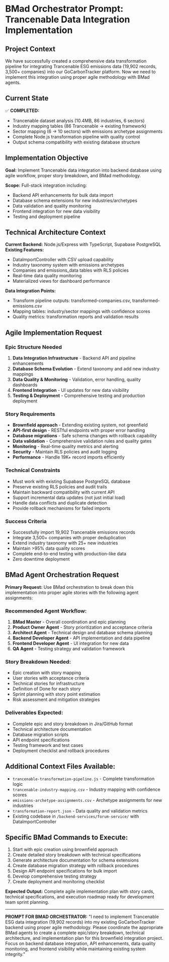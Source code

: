 # BMad Orchestrator Prompt: Trancenable Data Integration Implementation

## Project Context
We have successfully created a comprehensive data transformation pipeline for integrating Trancenable ESG emissions data (19,902 records, 3,500+ companies) into our GoCarbonTracker platform. Now we need to implement this integration using proper agile methodology with BMad agents.

## Current State
✅ **COMPLETED:**
- Trancenable dataset analysis (10.4MB, 86 industries, 6 sectors)
- Industry mapping tables (86 Trancenable → existing framework)
- Sector mapping (6 → 10 sectors) with emissions archetype assignments
- Complete Node.js transformation pipeline with quality control
- Output schema compatibility with existing database structure

## Implementation Objective
**Goal:** Implement Trancenable data integration into backend database using agile workflow, proper story breakdown, and BMad methodology.

**Scope:** Full-stack integration including:
- Backend API enhancements for bulk data import
- Database schema extensions for new industries/archetypes
- Data validation and quality monitoring
- Frontend integration for new data visibility
- Testing and deployment pipeline

## Technical Architecture Context
**Current Backend:** Node.js/Express with TypeScript, Supabase PostgreSQL
**Existing Features:** 
- DataImportController with CSV upload capability
- Industry taxonomy system with emissions archetypes
- Companies and emissions_data tables with RLS policies
- Real-time data quality monitoring
- Materialized views for dashboard performance

**Data Integration Points:**
- Transform pipeline outputs: transformed-companies.csv, transformed-emissions.csv
- Mapping tables: industry/sector mappings with confidence scores
- Quality metrics: transformation reports and validation results

## Agile Implementation Request

### Epic Structure Needed
1. **Data Integration Infrastructure** - Backend API and pipeline enhancements
2. **Database Schema Evolution** - Extend taxonomy and add new industry mappings  
3. **Data Quality & Monitoring** - Validation, error handling, quality dashboards
4. **Frontend Integration** - UI updates for new data visibility
5. **Testing & Deployment** - Comprehensive testing and production deployment

### Story Requirements
- **Brownfield approach** - Extending existing system, not greenfield
- **API-first design** - RESTful endpoints with proper error handling
- **Database migrations** - Safe schema changes with rollback capability
- **Data validation** - Comprehensive validation rules and quality gates
- **Monitoring** - Real-time quality metrics and alerting
- **Security** - Maintain RLS policies and audit logging
- **Performance** - Handle 19K+ record imports efficiently

### Technical Constraints
- Must work with existing Supabase PostgreSQL database
- Preserve existing RLS policies and audit trails
- Maintain backward compatibility with current API
- Support incremental data updates (not just initial load)
- Handle data conflicts and duplicate detection
- Provide rollback mechanisms for failed imports

### Success Criteria
- Successfully import 19,902 Trancenable emissions records
- Integrate 3,500+ companies with proper deduplication
- Extend industry taxonomy with 25+ new industries
- Maintain >95% data quality scores
- Complete end-to-end testing with production-like data
- Zero downtime deployment

## BMad Agent Orchestration Request

**Primary Request:** Use BMad orchestration to break down this implementation into proper agile stories with the following agent assignments:

### Recommended Agent Workflow:
1. **BMad Master** - Overall coordination and epic planning
2. **Product Owner Agent** - Story prioritization and acceptance criteria
3. **Architect Agent** - Technical design and database schema planning
4. **Backend Developer Agent** - API implementation and data pipeline
5. **Frontend Developer Agent** - UI integration for new data
6. **QA Agent** - Testing strategy and validation framework

### Story Breakdown Needed:
- Epic creation with story mapping
- User stories with acceptance criteria
- Technical stories for infrastructure
- Definition of Done for each story
- Sprint planning with story point estimation
- Risk assessment and mitigation strategies

### Deliverables Expected:
- Complete epic and story breakdown in Jira/GitHub format
- Technical architecture documentation
- Database migration scripts
- API endpoint specifications
- Testing framework and test cases
- Deployment checklist and rollback procedures

## Additional Context Files Available:
- `trancenable-transformation-pipeline.js` - Complete transformation logic
- `trancenable-industry-mapping.csv` - Industry mapping with confidence scores
- `emissions-archetype-assignments.csv` - Archetype assignments for new industries
- `transformation-report.json` - Data quality and validation metrics
- Existing codebase in `/backend-services/forum-service/` with DataImportController

## Specific BMad Commands to Execute:
1. Start with epic creation using brownfield approach
2. Create detailed story breakdown with technical specifications
3. Generate architecture documentation for schema extensions
4. Create database migration strategy with rollback procedures
5. Design API endpoint specifications for bulk import
6. Develop comprehensive testing strategy
7. Create deployment and monitoring checklist

**Expected Output:** Complete agile implementation plan with story cards, technical specifications, and execution roadmap ready for development team sprint planning.

---

**PROMPT FOR BMAD ORCHESTRATOR:**
"I need to implement Trancenable ESG data integration (19,902 records) into my existing GoCarbonTracker backend using proper agile methodology. Please coordinate the appropriate BMad agents to create a complete epic/story breakdown, technical architecture, and implementation plan for this brownfield integration project. Focus on backend database integration, API enhancements, data quality monitoring, and frontend visibility while maintaining existing system integrity."